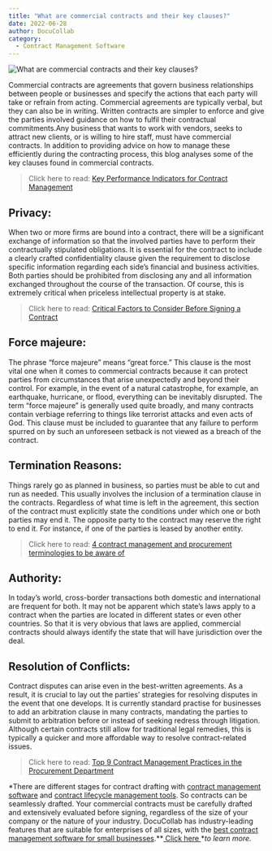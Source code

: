 ```yaml
---
title: "What are commercial contracts and their key clauses?"
date: 2022-06-28
author: DocuCollab
category:
  - Contract Management Software
---
```




![What are commercial contracts and their key clauses?](/img/blog/What-are-commercial-contracts-and-their-key-clauses-850x429.jpg)

Commercial contracts are agreements that govern business relationships between people or businesses and specify the actions that each party will take or refrain from acting. Commercial agreements are typically verbal, but they can also be in writing. Written contracts are simpler to enforce and give the parties involved guidance on how to fulfil their contractual commitments.Any business that wants to work with vendors, seeks to attract new clients, or is willing to hire staff, must have commercial contracts. In addition to providing advice on how to manage these efficiently during the contracting process, this blog analyses some of the key clauses found in commercial contracts.



> Click here to read: [Key Performance Indicators for Contract Management](https://docucollab.com/key-performance-indicators-for-the-effective-management-of-contracts/)



## Privacy:

When two or more firms are bound into a contract, there will be a significant exchange of information so that the involved parties have to perform their contractually stipulated obligations. It is essential for the contract to include a clearly crafted confidentiality clause given the requirement to disclose specific information regarding each side’s financial and business activities. Both parties should be prohibited from disclosing any and all information exchanged throughout the course of the transaction. Of course, this is extremely critical when priceless intellectual property is at stake.



> Click here to read: [Critical Factors to Consider Before Signing a Contract](https://docucollab.com/critical-factors-to-consider-before-signing-a-contract/)



## Force majeure:

The phrase “force majeure” means “great force.” This clause is the most vital one when it comes to commercial contracts because it can protect parties from circumstances that arise unexpectedly and beyond their control. For example, in the event of a natural catastrophe, for example, an earthquake, hurricane, or flood, everything can be inevitably disrupted. The term “force majeure” is generally used quite broadly, and many contracts contain verbiage referring to things like terrorist attacks and even acts of God. This clause must be included to guarantee that any failure to perform spurred on by such an unforeseen setback is not viewed as a breach of the contract.

## Termination Reasons:

Things rarely go as planned in business, so parties must be able to cut and run as needed. This usually involves the inclusion of a termination clause in the contracts. Regardless of what time is left in the agreement, this section of the contract must explicitly state the conditions under which one or both parties may end it. The opposite party to the contract may reserve the right to end it. For instance, if one of the parties is leased by another entity.



> Click here to read: [4 contract management and procurement terminologies to be aware of](https://docucollab.com/4-contract-management-and-procurement-terminologies-to-be-aware-of/)



## Authority:

In today’s world, cross-border transactions both domestic and international are frequent for both. It may not be apparent which state’s laws apply to a contract when the parties are located in different states or even other countries. So that it is very obvious that laws are applied, commercial contracts should always identify the state that will have jurisdiction over the deal.

## Resolution of Conflicts:

Contract disputes can arise even in the best-written agreements. As a result, it is crucial to lay out the parties’ strategies for resolving disputes in the event that one develops. It is currently standard practise for businesses to add an arbitration clause in many contracts, mandating the parties to submit to arbitration before or instead of seeking redress through litigation. Although certain contracts still allow for traditional legal remedies, this is typically a quicker and more affordable way to resolve contract-related issues.



> Click here to read: [Top 9 Contract Management Practices in the Procurement Department](https://docucollab.com/contract-management-practices-in-the-procurement-department/)



*There are different stages for contract drafting with [contract management software](https://docucollab.com/contract-management-software/) and [contract lifecycle management tools](https://docucollab.com/contract-management-software/). So contracts can be seamlessly drafted. Your commercial contracts must be carefully drafted and extensively evaluated before signing, regardless of the size of your company or the nature of your industry. DocuCollab has industry-leading features that are suitable for enterprises of all sizes, with the [best contract management software for small businesses](https://docucollab.com/contract-management-software/).**[ Click here ](https://docucollab.com/book-demo/)**to learn more.*
